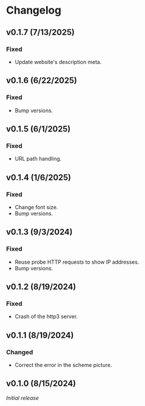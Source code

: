 # Changelog

## v0.1.7 (7/13/2025)

### Fixed

- Update website's description meta.


## v0.1.6 (6/22/2025)

### Fixed

- Bump versions.

## v0.1.5 (6/1/2025)

### Fixed

- URL path handling.

## v0.1.4 (1/6/2025)

### Fixed

- Change font size.
- Bump versions.

## v0.1.3 (9/3/2024)

### Fixed

- Reuse probe HTTP requests to show IP addresses.
- Bump versions.

## v0.1.2 (8/19/2024)

### Fixed

- Crash of the http3 server.

## v0.1.1 (8/19/2024)

### Changed

- Correct the error in the scheme picture.

## v0.1.0 (8/15/2024)
*Initial release*

